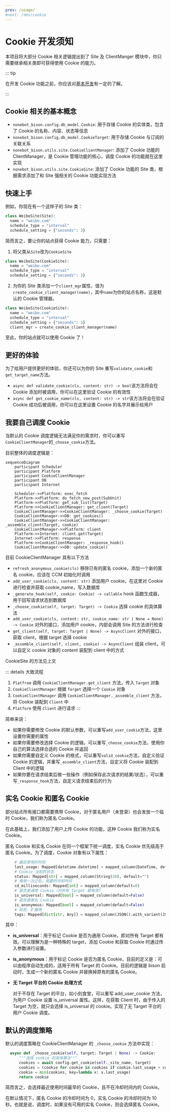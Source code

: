 ```yaml
---
prev: /usage/
#next: /dev/cookie
---
```


# Cookie 开发须知

本项目将大部分 Cookie 相关逻辑提出到了 Site 及 ClientManger 模块中，你只需要继承相关类即可获得使用 Cookie 的能力。

::: tip

在开发 Cookie 功能之前，你应该对[基本开发](/dev/#基本开发)有一定的了解。

:::

## Cookie 相关的基本概念

- `nonebot_bison.config.db_model.Cookie`: 用于存储 Cookie 的实体类，包含了 Cookie 的名称、内容、状态等信息
- `nonebot_bison.config.db_model.CookieTarget`: 用于存储 Cookie 与订阅的关联关系
- `nonebot_bison.utils.site.CookieClientManager`: 添加了 Cookie 功能的 ClientManager，是 Cookie 管理功能的核心，调度 Cookie 的功能就在这里实现
- `nonebot_bison.utils.site.CookieSite`: 添加了 Cookie 功能的 Site 类，根据需求添加了和 Site 强相关的 Cookie 功能实现方法

## 快速上手

例如，你现在有一个这样子的 Site 类：

```python
class WeiboSite(Site):
  name = "weibo.com"
  schedule_type = "interval"
  schedule_setting = {"seconds": 3}
```

简而言之，要让你的站点获得 Cookie 能力，只需要：

1. 将父类从`Site`改为`CookieSite`

```python {1}
class WeiboSite(CookieSite):
  name = "weibo.com"
  schedule_type = "interval"
  schedule_setting = {"seconds": 3}
```

2. 为你的 Site 类添加一个`client_mgr`属性，值为`create_cookie_client_manager(name)`，其中`name`为你的站点名称，这是默认的 Cookie 管理器。

```python {5}
class WeiboSite(CookieSite):
  name = "weibo.com"
  schedule_type = "interval"
  schedule_setting = {"seconds": 3}
  client_mgr = create_cookie_client_manager(name)
```

至此，你的站点就可以使用 Cookie 了！

## 更好的体验

为了给用户提供更好的体验，你还可以为你的 Site 重写`validate_cookie`和`get_target_name`方法。

- `async def validate_cookie(cls, content: str) -> bool`该方法将会在 Cookie 添加时被调用，你可以在这里验证 Cookie 的有效性
- `async def get_cookie_name(cls, content: str) -> str`该方法将会在验证 Cookie 成功后被调用，你可以在这里设置 Cookie 的名字并展示给用户

## 我要自己调度 Cookie

当默认的 Cookie 调度逻辑无法满足你的需求时，你可以重写`CookieClientManager`的`_choose_cookie`方法。

目前整体的调度逻辑是：

```mermaid
sequenceDiagram
    participant Scheduler
    participant Platform
    participant CookieClientManager
    participant DB
    participant Internet

    Scheduler->>Platform: exec_fetch
    Platform->>Platform: do_fetch_new_post(SubUnit)
    Platform->>Platform: get_sub_list(Target)
    Platform->>CookieClientManager: get_client(Target)
    CookieClientManager->>CookieClientManager: _choose_cookie(Target)
    CookieClientManager->>DB: get_cookies()
    CookieClientManager->>CookieClientManager: _assemble_client(Target, cookie)
    CookieClientManager->>Platform: client
    Platform->>Internet: client.get(Target)
    Internet->>Platform: response
    Platform->>CookieClientManager: _response_hook()
    CookieClientManager->>DB: update_cookie()

```

目前 CookieClientManager 具有以下方法

- `refresh_anonymous_cookie(cls)` 移除已有的匿名 cookie，添加一个新的匿名 cookie，应该在 CCM 初始化时调用
- `add_user_cookie(cls, content: str)` 添加用户 cookie，在这里对 Cookie 进行检查并获取 cookie_name，写入数据库
- `_generate_hook(self, cookie: Cookie) -> callable` hook 函数生成器，用于回写请求状态到数据库
- `_choose_cookie(self, target: Target) -> Cookie` 选择 cookie 的具体算法
- `add_user_cookie(cls, content: str, cookie_name: str | None = None) -> Cookie` 对外的接口，添加用户 cookie，内部会调用 Site 的方法进行检查
- `get_client(self, target: Target | None) -> AsyncClient` 对外的接口，获取 client，根据 target 选择 cookie
- `_assemble_client(self, client, cookie) -> AsyncClient` 组装 client，可以自定义 cookie 对象的 content 装配到 client 中的方式

CookieSite 的方法见上文

::: details 大致流程

1. `Platfrom` 调用 `CookieClientManager.get_client` 方法，传入 `Target` 对象
2. `CookieClientManager` 根据 `Target` 选择一个 `Cookie` 对象
3. `CookieClientManager` 调用 `CookieClientManager._assemble_client` 方法，将 Cookie 装配到 `Client` 中
4. `Platform` 使用 `Client` 进行请求
   :::

简单来说：

- 如果你需要修改 Cookie 的默认参数，可以重写`add_user_cookie`方法，这里设置你需要的属性
- 如果你需要修改选择 Cookie 的逻辑，可以重写`_choose_cookie`方法，使用你自己的算法选择合适的 Cookie 并返回
- 如果你需要自定义 Cookie 的格式，可以重写`valid_cookie`方法，自定义验证 Cookie 的逻辑，并重写`_assemble_client`方法，自定义将 Cookie 装配到 Client 中的逻辑
- 如果你要在请求结束后做一些操作（例如保存此次请求的结果/状态），可以重写`_response_hook`方法，自定义请求结束后的行为

## 实名 Cookie 和匿名 Cookie

部分站点所有接口都需要携带 Cookie，对于匿名用户（未登录）也会发放一个临时 Cookie，我们称为匿名 Cookie。

在此基础上，我们添加了用户上传 Cookie 的功能，这种 Cookie 我们称为实名 Cookie。

匿名 Cookie 和实名 Cookie 在同一个框架下统一调度，实名 Cookie 优先级高于匿名 Cookie。为了调度，Cookie 对象有以下属性：

```python
    # 最后使用的时刻
    last_usage: Mapped[datetime.datetime] = mapped_column(DateTime, default=datetime.datetime(1970, 1, 1))
    # Cookie 当前的状态
    status: Mapped[str] = mapped_column(String(20), default="")
    # 使用一次之后，需要的冷却时间
    cd_milliseconds: Mapped[int] = mapped_column(default=0)
    # 是否是通用 Cookie（对所有 Target 都有效）
    is_universal: Mapped[bool] = mapped_column(default=False)
    # 是否是匿名 Cookie
    is_anonymous: Mapped[bool] = mapped_column(default=False)
    # 标签，扩展用
    tags: Mapped[dict[str, Any]] = mapped_column(JSON().with_variant(JSONB, "postgresql"), default={})
```

其中：

- **is_universal**：用于标记 Cookie 是否为通用 Cookie，即对所有 Target 都有效。可以理解为是一种特殊的 target，添加 Cookie 和获取 Cookie 时通过传入参数进行设置。

- **is_anonymous**：用于标记 Cookie 是否为匿名 Cookie，目前的定义是：可以由程序自动生成的，适用于所有 Target 的 Cookie。目前的逻辑是 bison 启动时，生成一个新的匿名 Cookie 并替换掉原有的匿名 Cookie。

- **无 Target 平台的 Cookie 处理方式**

  对于不存在 Target 的平台，如小刻食堂，可以重写 add_user_cookie 方法，为用户 Cookie 设置 is_universal 属性。这样，在获取 Client 时，由于传入的 Target 为空，就只会选择 is_universal 的 cookie。实现了无 Target 平台的用户 Cookie 调度。

## 默认的调度策略

默认的调度策略在 CookieClientManager 的 `_choose_cookie` 方法中实现：

```python
  async def _choose_cookie(self, target: Target | None) -> Cookie:
      """选择 cookie 的具体算法"""
      cookies = await config.get_cookie(self._site_name, target)
      cookies = (cookie for cookie in cookies if cookie.last_usage + cookie.cd < datetime.now())
      cookie = min(cookies, key=lambda x: x.last_usage)
      return cookie
```

简而言之，会选择最近使用时间最早的 Cookie，且不在冷却时间内的 Cookie。

在默认情况下，匿名 Cookie 的冷却时间为 0，实名 Cookie 的冷却时间为 10 秒。也就是说，调度时，如果没有可用的实名 Cookie，则会选择匿名 Cookie。
